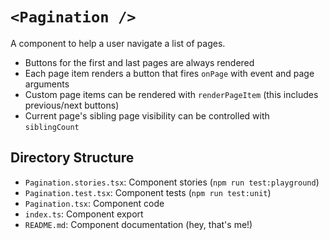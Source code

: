 # `<Pagination />`

A component to help a user navigate a list of pages.

* Buttons for the first and last pages are always rendered
* Each page item renders a button that fires `onPage` with event and page arguments
* Custom page items can be rendered with `renderPageItem` (this includes previous/next buttons)
* Current page's sibling page visibility can be controlled with `siblingCount`

## Directory Structure

* `Pagination.stories.tsx`: Component stories (`npm run test:playground`)
* `Pagination.test.tsx`: Component tests (`npm run test:unit`)
* `Pagination.tsx`: Component code
* `index.ts`: Component export
* `README.md`: Component documentation (hey, that's me!)

